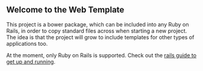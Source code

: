 ## Welcome to the Web Template
This project is a bower package, which can be included into any Ruby on Rails, in order to copy standard files across when starting a new project. The idea is that the project will grow to include templates for other types of applications too.

At the moment, only Ruby on Rails is supported. Check out the [rails guide to get up and running](http://github.com/neilwilliams/web-template/wiki/Rails-Guide).
